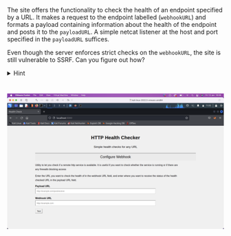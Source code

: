 The site offers the functionality to check the health of an endpoint specified by a URL. It makes a request to the endpoint labelled (`webhookURL`) and formats a payload containing information about the health of the endpoint and posts it to the `payloadURL`. A simple netcat listener at the host and port specified in the `payloadURL` suffices. 

Even though the server enforces strict checks on the `webhookURL`, the site is still vulnerable to SSRF. Can you figure out how?
<details>
    <summary>Hint</summary>
Check out 'payloadallthethings' SSRF. You can get the server to make a request out to you, can you control where the server goes next?
</details>

# 
<img src="../images/ssrf.png">
